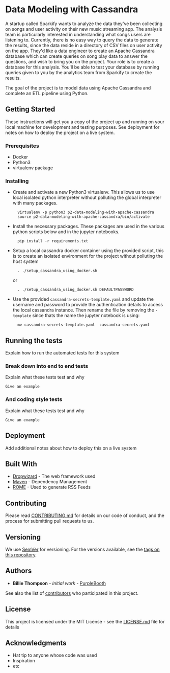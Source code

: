 # Data Modeling with Cassandra
A startup called Sparkify wants to analyze the data they've been collecting on songs and user activity on their new music streaming app. The analysis team is particularly interested in understanding what songs users are listening to. Currently, there is no easy way to query the data to generate the results, since the data reside in a directory of CSV files on user activity on the app.
They'd like a data engineer to create an Apache Cassandra database which can create queries on song play data to answer the questions, and wish to bring you on the project. Your role is to create a database for this analysis. You'll be able to test your database by running queries given to you by the analytics team from Sparkify to create the results.

The goal of the project is to model data using Apache Cassandra and complete an ETL pipeline using Python.

## Getting Started

These instructions will get you a copy of the project up and running on your local machine for development and testing purposes. See deployment for notes on how to deploy the project on a live system.

### Prerequisites

- Docker
- Python3
- virtualenv package

### Installing

- Create and activate a new Python3 virtualenv. This allows us to use local isolated python interpreter without polluting the global interpreter with many packages.

        virtualenv -p python3 p2-data-modeling-with-apache-cassandra
        source p2-data-modeling-with-apache-cassandra/bin/activate
- Install the necessary packages. These packages are used in the various python scripts below and in the jupyter notebooks.
        
        pip install -r requirements.txt

- Setup a local cassandra docker container using the provided script, this is to create an isolated environment for the project without polluting the host system

        . ./setup_cassandra_using_docker.sh
        
   or 
   
        . ./setup_cassandra_using_docker.sh DEFAULTPASSWORD
        
- Use the provided `cassandra-secrets-template.yaml` and update the username and password to provide the authentication details to access the local cassandra instance. 
 Then rename the file by removing the `-template` since thats the name the jupyter notebook is using:

        mv cassandra-secrets-template.yaml  cassandra-secrets.yaml

## Running the tests

Explain how to run the automated tests for this system

### Break down into end to end tests

Explain what these tests test and why

```
Give an example
```

### And coding style tests

Explain what these tests test and why

```
Give an example
```

## Deployment

Add additional notes about how to deploy this on a live system

## Built With

* [Dropwizard](http://www.dropwizard.io/1.0.2/docs/) - The web framework used
* [Maven](https://maven.apache.org/) - Dependency Management
* [ROME](https://rometools.github.io/rome/) - Used to generate RSS Feeds

## Contributing

Please read [CONTRIBUTING.md](https://gist.github.com/PurpleBooth/b24679402957c63ec426) for details on our code of conduct, and the process for submitting pull requests to us.

## Versioning

We use [SemVer](http://semver.org/) for versioning. For the versions available, see the [tags on this repository](https://github.com/your/project/tags). 

## Authors

* **Billie Thompson** - *Initial work* - [PurpleBooth](https://github.com/PurpleBooth)

See also the list of [contributors](https://github.com/your/project/contributors) who participated in this project.

## License

This project is licensed under the MIT License - see the [LICENSE.md](LICENSE.md) file for details

## Acknowledgments

* Hat tip to anyone whose code was used
* Inspiration
* etc
